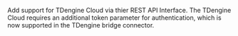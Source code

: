 Add support for TDengine Cloud via thier REST API Interface.
The TDengine Cloud requires an additional token parameter for authentication, which is now supported in the TDengine bridge connector.
